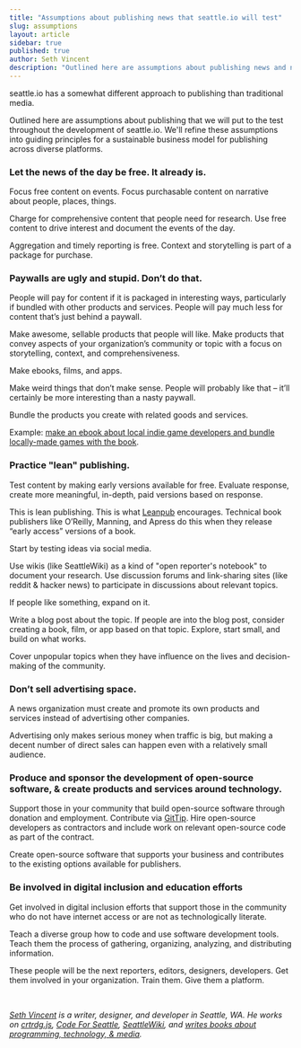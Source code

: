 ```yaml
---
title: "Assumptions about publishing news that seattle.io will test"
slug: assumptions
layout: article
sidebar: true
published: true
author: Seth Vincent
description: "Outlined here are assumptions about publishing news and news business models that we will put to the test throughout the development of seattle.io."
---
```


seattle.io has a somewhat different approach to publishing than traditional media. 

Outlined here are assumptions about publishing that we will put to the test throughout the development of seattle.io. We'll refine these assumptions into guiding principles for a sustainable business model for publishing across diverse platforms.

### Let the news of the day be free. It already is.
Focus free content on events. Focus purchasable content on narrative about people, places, things.

Charge for comprehensive content that people need for research. Use free content to drive interest and document the events of the day.

Aggregation and timely reporting is free. Context and storytelling is part of a package for purchase.

### Paywalls are ugly and stupid. Don’t do that.
People will pay for content if it is packaged in interesting ways, particularly if bundled with other products and services. People will pay much less for content that’s just behind a paywall.

Make awesome, sellable products that people will like. Make products that convey aspects of your organization’s community or topic with a focus on storytelling, context, and comprehensiveness.

Make ebooks, films, and apps.

Make weird things that don’t make sense. People will probably like that – it’ll certainly be more interesting than a nasty paywall.

Bundle the products you create with related goods and services. 

Example: [make an ebook about local indie game developers and bundle locally-made games with the book](http://seattle.io).

### Practice "lean" publishing.
Test content by making early versions available for free. Evaluate response, create more meaningful, in-depth, paid versions based on response.

This is lean publishing. This is what [Leanpub](http://leanpub.com) encourages. Technical book publishers like O’Reilly, Manning, and Apress do this when they release “early access” versions of a book.

Start by testing ideas via social media. 

Use wikis (like SeattleWiki) as a kind of "open reporter's notebook" to document your research. Use discussion forums and link-sharing sites (like reddit & hacker news) to participate in discussions about relevant topics. 

If people like something, expand on it. 

Write a blog post about the topic. If people are into the blog post, consider creating a book, film, or app based on that topic. Explore, start small, and build on what works.

Cover unpopular topics when they have influence on the lives and decision-making of the community.

### Don’t sell advertising space.
A news organization must create and promote its own products and services instead of advertising other companies.

Advertising only makes serious money when traffic is big, but making a decent number of direct sales can happen even with a relatively small audience.

### Produce and sponsor the development of open-source software, & create products and services around technology.

Support those in your community that build open-source software through donation and employment. Contribute via [GitTip](https://www.gittip.com/). Hire open-source developers as contractors and include work on relevant open-source code as part of the contract.

Create open-source software that supports your business and contributes to the existing options available for publishers.

### Be involved in digital inclusion and education efforts
Get involved in digital inclusion efforts that support those in the community who do not have internet access or are not as technologically literate.

Teach a diverse group how to code and use software development tools. Teach them the process of gathering, organizing, analyzing, and distributing information.

These people will be the next reporters, editors, designers, developers. Get them involved in your organization. Train them. Give them a platform.

<br>

_[Seth Vincent](http://sethvincent.com) is a writer, designer, and developer in Seattle, WA. He works on [crtrdg.js](http://crtrdg.github.io), [Code For Seattle](http://codeforseattle.org), [SeattleWiki](http://seattlewiki.net), and [writes books about programming, technology, & media](http://superbigtree.com/books)._
